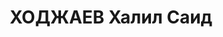 ---
title: ХОДЖАЕВ Халил Саид
description: 'Род. в 1888 г. в селе Кашкорган Ташкентского округа. Закончив медресе,
  он в 1914 г. отправился в Стамбул, поступил по конкурсу в Университет и в 1918 г.
  окончил его историко-филологический факультет. В 1918-1920 гг. был преподавателем
  гимназии в Гяндже. В 1920-1921 гг. находился в Ташкенте, где преподавал, но вскоре
  вернулся в Баку, с 1922 по 1926 гг. работал зав. общежитием Узбекского постпредства,
  педагогом в средних и высших учебных заведениях, а затем до ареста работал в Аз.
  ФАН. Халид Ходжаев опубликовал несколько книг по стилистике, синтаксису и грамматике
  тюркского языка, грамматике персидского языка, переводил Орхонские надписи. Но самым
  главным его трудом был перевод знаменитого Словаря Махмуда Кашгарского, над которым
  ученый работал интенсивно три года. К сожалению, благодарные ученики Ходжаева сейчас
  приписывают его труд тем, кто в 30-е годы вовсе не знал о существовании Махмуда
  Кашгарского и при этом даже не желают хотя бы помянуть добрым словом Халида Сеида.

  Ходжаев Халид Сеид был арестован 3 июня 1937 г. 12 октября 1937 г. составлен протокол
  судебного- заседания Выездной Сессии Военной Коллегии Верховного Суда СССР.

  Подсудимый Ходжаев виновным себя призвал полностью. Свои показания на предварительной
  следствии подтвердил и заявил, что больше дополнить судебное следствие ничем не
  имеет.

  В последнем слове подсудимый просил облегчить ему наказание.Заседание открыто в
  15 часов 10 мин., закрыто - в 15 часов 25 минут.

  Приговор: подсудимый Ходжаев с 1925 г. является участником всесоюзной антисоветской
  паатюркистской диверснонно-террористической и шпионской организации, ставившей своей
  целью свержение Советской власти, отторжение национальных республик от СССР и создание
  единого тюркско-татарского буржуазного государства. Ходжаев систематически вел к/р
  националистическую агитацию, вербовал новых членов в к/р пантюркистскую организацию
  и с 1924 по 1937 гг. вел шпионскую работу в пользу одного иностранного государства.

  На основании изложенного и руководствуясь ст. ст. 316 и 317 УПК Азерб. ССР, Военная
  Коллегия Верховного Суда СССР приговорила: Ходжаева Халида Сеида - к расстрелу.
  Приговор окончательный, обжалованию не подлежит и в силу постановления УПК ССС?
  от 1 декабря 1934 г. подлежит немедленному исполнению".

  К делу подшита справка от 13 октября 1937 г. о том. что приговор о расстреле Ходжаева
  Халила (так!) Сеида приведен в исполнение в Баку.

  16 мая 1957 г. определением Военной Коллегии Верховного Суда СССР приговор ВК Верховного
  Суда СССР от 12 октября 1937 г. был отменен и дело производством прекращено за отсутствием
  состава преступления.'
---